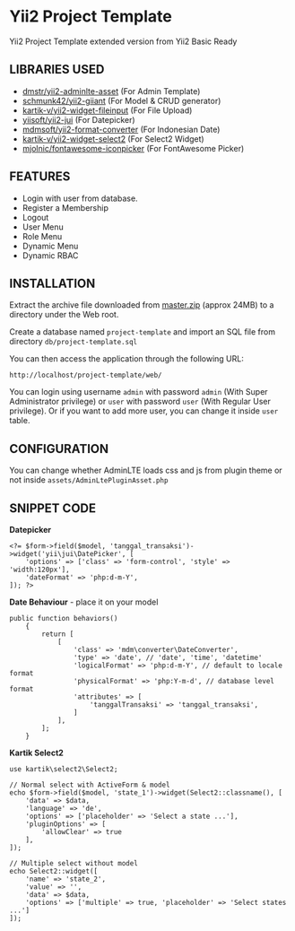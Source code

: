 Yii2 Project Template
============================

Yii2 Project Template extended version from Yii2 Basic Ready

LIBRARIES USED
--------------
	
- [dmstr/yii2-adminlte-asset](https://github.com/dmstr/yii2-adminlte-asset) (For Admin Template)
- [schmunk42/yii2-giiant](https://github.com/schmunk42/yii2-giiant) (For Model & CRUD generator)
- [kartik-v/yii2-widget-fileinput](https://github.com/kartik-v/yii2-widget-fileinput) (For File Upload)
- [yiisoft/yii2-jui](https://github.com/yiisoft/yii2-jui) (For Datepicker)
- [mdmsoft/yii2-format-converter](https://github.com/mdmsoft/yii2-format-converter) (For Indonesian Date)
- [kartik-v/yii2-widget-select2](https://github.com/kartik-v/yii2-widget-select2) (For Select2 Widget)
- [mjolnic/fontawesome-iconpicker](https://github.com/mjolnic/fontawesome-iconpicker) (For FontAwesome Picker)
	
FEATURES
--------
- Login with user from database.
- Register a Membership
- Logout
- User Menu
- Role Menu
- Dynamic Menu
- Dynamic RBAC


INSTALLATION
------------

Extract the archive file downloaded from [master.zip](https://github.com/indoarta/project-template/archive/master.zip) (approx 24MB) to a directory under the Web root.

Create a database named `project-template` and import an SQL file from directory `db/project-template.sql`

You can then access the application through the following URL:

~~~
http://localhost/project-template/web/
~~~

You can login using username `admin` with password `admin` (With Super Administrator privilege) or `user` with password `user` (With Regular User privilege). Or if you want to add more user, you can change it inside `user` table.

CONFIGURATION
----
You can change whether AdminLTE loads css and js from plugin theme or not inside `assets/AdminLtePluginAsset.php`

SNIPPET CODE
----
**Datepicker**

~~~
<?= $form->field($model, 'tanggal_transaksi')->widget('yii\jui\DatePicker', [
	'options' => ['class' => 'form-control', 'style' => 'width:120px'],
	'dateFormat' => 'php:d-m-Y',
]); ?>
~~~

**Date Behaviour** - place it on your model

~~~
public function behaviors()
    {
        return [
            [
                'class' => 'mdm\converter\DateConverter',
                'type' => 'date', // 'date', 'time', 'datetime'
                'logicalFormat' => 'php:d-m-Y', // default to locale format
                'physicalFormat' => 'php:Y-m-d', // database level format
                'attributes' => [
                    'tanggalTransaksi' => 'tanggal_transaksi',
                ]
            ],
        ];
    }
~~~

**Kartik Select2**

~~~
use kartik\select2\Select2;

// Normal select with ActiveForm & model
echo $form->field($model, 'state_1')->widget(Select2::classname(), [
    'data' => $data,
    'language' => 'de',
    'options' => ['placeholder' => 'Select a state ...'],
    'pluginOptions' => [
        'allowClear' => true
    ],
]);

// Multiple select without model
echo Select2::widget([
    'name' => 'state_2',
    'value' => '',
    'data' => $data,
    'options' => ['multiple' => true, 'placeholder' => 'Select states ...']
]);
~~~
